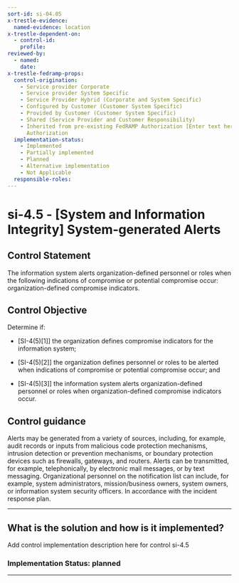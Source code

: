 ```yaml
---
sort-id: si-04.05
x-trestle-evidence:
  named-evidence: location
x-trestle-dependent-on:
  - control-id:
    profile:
reviewed-by:
  - named:
    date:
x-trestle-fedramp-props:
  control-origination:
    - Service provider Corporate
    - Service provider System Specific
    - Service Provider Hybrid (Corporate and System Specific)
    - Configured by Customer (Customer System Specific)
    - Provided by Customer (Customer System Specific)
    - Shared (Service Provider and Customer Responsibility)
    - Inherited from pre-existing FedRAMP Authorization [Enter text here], Date of
      Authorization
  implementation-status:
    - Implemented
    - Partially implemented
    - Planned
    - Alternative implementation
    - Not Applicable
  responsible-roles:
---
```


# si-4.5 - \[System and Information Integrity\] System-generated Alerts

## Control Statement

The information system alerts organization-defined personnel or roles when the following indications of compromise or potential compromise occur: organization-defined compromise indicators.

## Control Objective

Determine if:

- \[SI-4(5)[1]\] the organization defines compromise indicators for the information system;

- \[SI-4(5)[2]\] the organization defines personnel or roles to be alerted when indications of compromise or potential compromise occur; and

- \[SI-4(5)[3]\] the information system alerts organization-defined personnel or roles when organization-defined compromise indicators occur.

## Control guidance

Alerts may be generated from a variety of sources, including, for example, audit records or inputs from malicious code protection mechanisms, intrusion detection or prevention mechanisms, or boundary protection devices such as firewalls, gateways, and routers. Alerts can be transmitted, for example, telephonically, by electronic mail messages, or by text messaging. Organizational personnel on the notification list can include, for example, system administrators, mission/business owners, system owners, or information system security officers.
In accordance with the incident response plan.

______________________________________________________________________

## What is the solution and how is it implemented?

Add control implementation description here for control si-4.5

### Implementation Status: planned

______________________________________________________________________
